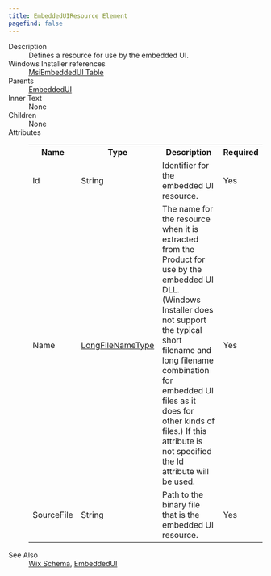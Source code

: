 ```yaml
---
title: EmbeddedUIResource Element
pagefind: false
---
```

<dl>
  <dt>Description</dt>
  <dd>                 Defines a resource for use by the embedded UI.             </dd>
  <dt>Windows Installer references</dt>
  <dd>
    <a href="http://msdn.microsoft.com/library/bb736317.aspx" target="_blank">MsiEmbeddedUI Table</a>
  </dd>
  <dt>Parents</dt>
  <dd>
    <a href="../embeddedui/">EmbeddedUI</a>
  </dd>
  <dt>Inner Text</dt>
  <dd>None</dd>
  <dt>Children</dt>
  <dd>None</dd>
  <dt>Attributes</dt>
  <dd>
    <table cellspacing="0" cellpadding="0" class="schema">
      <tr>
        <th width="15%">Name</th>
        <th width="15%">Type</th>
        <th width="65%">Description</th>
        <th width="15%">Required</th>
      </tr>
      <tr>
        <td>Id</td>
        <td>String</td>
        <td>Identifier for the embedded UI resource.</td>
        <td>Yes</td>
      </tr>
      <tr>
        <td>Name</td>
        <td><a href="../simple_type_longfilenametype/">LongFileNameType</a></td>
        <td>                         The name for the resource when it is extracted from the Product for use by the embedded UI DLL. (Windows                         Installer does not support the typical short filename and long filename combination for embedded UI files                         as it does for other kinds of files.) If this attribute is not specified the Id attribute will be used.                     </td>
        <td>Yes</td>
      </tr>
      <tr>
        <td>SourceFile</td>
        <td>String</td>
        <td>Path to the binary file that is the embedded UI resource.</td>
        <td>Yes</td>
      </tr>
    </table>
  </dd>
  <dt>See Also</dt>
  <dd>
    <a href="../">Wix Schema</a>, <a href="../embeddedui/">EmbeddedUI</a></dd>
</dl>
